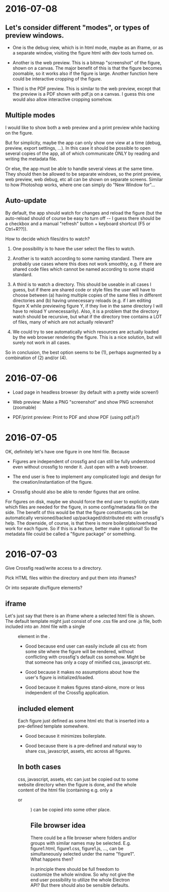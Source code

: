 # 2016-07-08

## Let's consider different "modes", or types of preview windows.

* One is the debug view, which is in html mode, maybe as an iframe, or as a separate window, visiting the figure html with dev tools turned on.

* Another is the web preview. This is a bitmap "screenshot" of the figure, shown on a canvas. The major benefit of this is that the figure becomes zoomable, so it works also if the figure is large. Another function here could be interactive cropping of the figure.

* Third is the PDF preview. This is similar to the web preview, except that the preview is a PDF shown with pdf.js on a canvas. I guess this one would also allow interactive cropping somehow.

## Multiple modes

I would like to show both a web preview and a print preview while hacking on the figure.

But for simplicity, maybe the app can only show one view at a time (debug, preview, export settings, ...). In this case it should be possible to open several copies of the app, all of which communicate ONLY by reading and writing the metadata file.

Or else, the app must be able to handle several views at the same time. They should then be allowed to be separate windows, so the print preview, web preview, web debug, etc all can be shown on separate screens. Similar to how Photoshop works, where one can simply do "New Window for"...

## Auto-update

By default, the app should watch for changes and reload the figure (but the auto-reload should of course be easy to turn off -- I guess there should be a checkbox and a manual "refresh" button + keyboard shortcut (F5 or Ctrl+R??)).

How to decide which files/dirs to watch?

1. One possibility is to have the user select the files to watch.

2. Another is to watch according to some naming standard. There are probably use cases where this does not work smoothly, e.g. if there are shared code files which cannot be named according to some stupid standard.

3. A third is to watch a directory. This should be useable in all cases I guess, but if there are shared code or style files the user will have to choose between (a) having multiple copies of the same files in different directories and (b) having unnecessary reloads (e.g. if I am editing figure X while previewing figure Y, if they live in the same directory I will have to reload Y unnecessarily). Also, it is a problem that the directory watch should be recursive, but what if the directory tree contains a LOT of files, many of which are not actually relevant?

4. We could try to see automatically which resources are actually loaded by the web browser rendering the figure. This is a nice solution, but will surely not work in all cases.

So in conclusion, the best option seems to be (1), perhaps augmented by a combination of (2) and/or (4).


# 2016-07-06

* Load page in headless browser (by default with a pretty wide screen!)

* Web preview: Make a PNG "screenshot" and show PNG screenshot (zoomable)

* PDF/print preview: Print to PDF and show PDF (using pdf.js?)


# 2016-07-05

OK, definitely let's have one figure in one html file. Because

* Figures are independent of crossfig and can still be fully understood even without crossfig to render it. Just open with a web browser.

* The end user is free to implement any complicated logic and design for the creation/instantiation of the figure.

* Crossfig should also be able to render figures that are online.

For figures on disk, maybe we should force the end user to explicitly state which files are needed for the figure, in some config/metadata file on the side. The benefit of this would be that the figure constituents can be automatically versioned/backed up/packaged/distributed etc with crossfig's help. The downside, of course, is that there is more boilerplate/overhead work for each figure. So if this is a feature, better make it optional! So the metadata file could be called a "figure package" or something.



# 2016-07-03

Give Crossfig read/write access to a directory.

Pick HTML files within the directory and put them into iframes?

Or into separate div/figure elements?

<figure id="fig1">
<div class="...">

</div>
</figure>

## iframe

Let's just say that there is an iframe where a selected html file is shown. The default template might just consist of one .css file and one .js file, both included into an .html file with a single <figure> element in the <body>.

* Good because end user can easily include all css etc from some site where the figure will be rendered, without conflicting with crossfig's default css somehow. Might be that someone has only a copy of minified css, javascript etc.

* Good because it makes no assumptions about how the user's figure is initialized/loaded.

* Good because it makes figures stand-alone, more or less independent of the Crossfig application.

## included element

Each figure just defined as some html etc that is inserted into a pre-defined template somewhere.

* Good because it minimizes boilerplate.

* Good because there is a pre-defined and natural way to share css, javascript, assets, etc across all figures.


## In both cases

css, javascript, assets, etc can just be copied out to some website directory when the figure is done, and the whole content of the html file (containing e.g. only a <div> or <figure>) can be copied into some other place.

## File browser idea

There could be a file browser where folders and/or groups with similar names may be selected. E.g. figure1.html, figure1.css, figure1.js, ..., can be simultaneously selected under the name "figure1". What happens then?

In principle there should be full freedom to customize the whole window. So why not give the end user possibility to utilize the whole Electron API? But there should also be sensible defaults.


